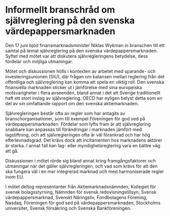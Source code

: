 # Informellt branschråd om självreglering på den svenska värdepappersmarknaden

Den 17 juni bjöd finansmarknadsminister Niklas Wykman in branschen till ett samtal på temat självreglering på den svenska värdepappersmarknaden. Syftet med mötet var att diskutera självregleringens betydelse, dess fördelar och möjliga utmaningar.

Mötet och diskussionen hölls i kontexten av arbetet med sparande- och investeringsunionen (SIU), där frågan om balansen mellan reglering från det offentliga och självreglering kan komma att spela en viktig roll. Den svenska finansiella marknaden sticker ut i jämförelse med sina europeiska motsvarigheter i flera avseenden, bland annat i det att Sverige traditionellt haft ett stort inslag av självreglering. OECD har nyligen belyst detta som en del av sin omfattande rapport om den svenska aktiemarknaden.

Självregleringen består ofta av regler som har antagits av branschorganisationer, som till exempel Föreningen för god sed på värdepappersmarknaden. Fördelar som lyfts fram är att självreglering snabbare kan anpassas till förändringar i marknaden jämfört med lagstiftning, och att självregleringen ofta är väl förankrad och har hög efterlevnadsgrad. Det krävs dock att incitamenten hos marknadens aktörer är starka. I annat fall kan lag- eller myndighetsreglering vara en bättre väg att gå.

Diskussionen i mötet rörde sig bland annat kring framgångsfaktorer och utmaningar när det gäller självregleringen, och vad som krävs för att den ska fungera väl i en mer integrerad marknad och med harmoniserade regler inom EU.

I mötet deltog representanter från Aktiemarknadsnämnden, Kollegiet för svensk bolagsstyrning, Nämnden för svensk redovisningstillsyn, Svensk värdepappersmarknad, Svenskt Näringsliv, Fondbolagens Förening, Nasdaq, Föreningen för god sed på värdepappersmarknaden, Stockholms universitet, Svensk försäkring och Svenska Bankföreningen.
